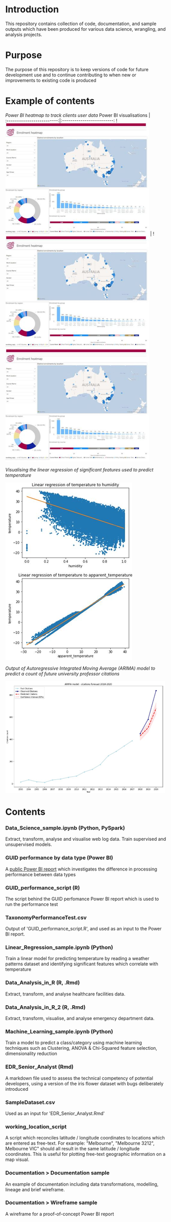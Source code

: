 # Introduction

This repository contains collection of code, documentation, and sample outputs which have been produced for various data science, wrangling, and analysis projects. 

# Purpose

The purpose of this repository is to keep versions of code for future development use and to continue contributing to when new or improvements to existing code is produced 

# Example of contents

_Power BI heatmap to track clients user data_
Power BI visualisations             |  
:-------------------------:|:-------------------------:
!<img src="https://github.com/DarthVidarr/Repos/blob/main/heatmap.JPG" width="450" height="350">  |  !<img src="https://github.com/DarthVidarr/Repos/blob/main/heatmap.JPG" width="450" height="350">
<img src="https://github.com/DarthVidarr/Repos/blob/main/heatmap.JPG" width="450" height="350">

_Visualising the linear regression of significant features used to predict temperature_

<img src="https://github.com/DarthVidarr/Repos/blob/main/linear_regression.JPG">

_Output of Autoregressive Integrated Moving Average (ARIMA) model to predict a count of future university professor citations_

<img src="https://github.com/DarthVidarr/Repos/blob/main/ARIMA_model.JPG" width="500" height="350">

# Contents

### Data_Science_sample.ipynb (Python, PySpark)
Extract, transform, analyse and visualise web log data. Train supervised and unsupervised models.

### GUID performance by data type (Power BI)
A [public Power BI report](https://app.powerbi.com/view?r=eyJrIjoiMjQ2MWM5ZTUtMDJlYi00YThlLWE5MGUtMGIwNzQ5Y2E0N2RjIiwidCI6ImU3ZTAzMWZjLWY1MGEtNDA2OS05NWE5LTZmNGQ4OTgxYzdmMiJ9)
 which investigates the difference in processing performance between data types 

### GUID_performance_script (R)
The script behind the GUID perfomance Power BI report which is used to run the performance test

### TaxonomyPerformanceTest.csv

Output of 'GUID_performance_script.R', and used as an input to the Power BI report.

### Linear_Regression_sample.ipynb (Python)

Train a linear model for predicting temperature by reading a weather patterns dataset and identifying significant features which correlate with temperature

### Data_Analysis_in_R (R, .Rmd)
Extract, transform, and analyse healthcare facilities data. 

### Data_Analysis_in_R_2 (R, .Rmd)

Extract, transform, visualise, and analyse emergency department data. 

### Machine_Learning_sample.ipynb (Python)

Train a model to predict a class/category using machine learning techniques such as Clustering, ANOVA & Chi-Squared feature selection, dimensionality reduction

### EDR_Senior_Analyst (Rmd)
A markdown file used to assess the technical competency of potential developers, using a version of the iris flower dataset with bugs deliberately introduced

### SampleDataset.csv
Used as an input for 'EDR_Senior_Analyst.Rmd'

### working_location_script

A script which reconciles latitude / longitude coordinates to locations which are entered as free-text. For example: "Melbourne", "Melbourne 3212", Melbourne VIC" should all result in the same latitude / longitude coordinates. This is useful for plotting free-text geographic information on a map visual.

### Documentation > Documentation sample

An example of documentation including data transformations, modelling, lineage and brief wireframe.

### Documentation > Wireframe sample

A wireframe for a proof-of-concept Power BI report

